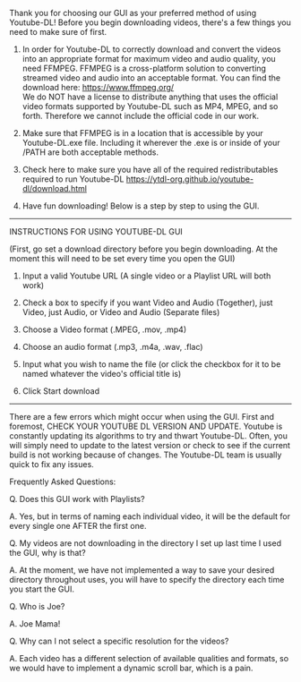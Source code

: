 Thank you for choosing our GUI as your preferred method of using Youtube-DL!
Before you begin downloading videos, there's a few things you need to make sure of first.

1. In order for Youtube-DL to correctly download and convert the videos into an appropriate format for maximum video and audio quality, you need FFMPEG.
   FFMPEG is a cross-platform solution to converting streamed video and audio into an acceptable format. You can find the download here: https://www.ffmpeg.org/  
   We do NOT  have a license to distribute anything that uses the official video formats supported by Youtube-DL such as MP4, MPEG, and so forth. Therefore we cannot include the official code in our work.

2. Make sure that FFMPEG is in a location that is accessible by your Youtube-DL.exe file. Including it wherever the .exe is or inside of your /PATH are both acceptable methods.

3. Check here to make sure you have all of the required redistributables required to run Youtube-DL  https://ytdl-org.github.io/youtube-dl/download.html

4. Have fun downloading! Below is a step by step to using the GUI.

******************************************************************************************************************************************************

INSTRUCTIONS FOR USING YOUTUBE-DL GUI

(First, go set a download directory before you begin downloading. At the moment this will need to be set every time you open the GUI)

1. Input a valid Youtube URL (A single video or a Playlist URL will both work)

2. Check a box to specify if you want Video and Audio (Together), just Video, just Audio, or Video and Audio (Separate files)

3. Choose a Video format (.MPEG, .mov, .mp4)

4. Choose an audio format (.mp3, .m4a, .wav, .flac)

5. Input what you wish to name the file (or click the checkbox for it to be named whatever the video's official title is)

6. Click Start download


******************************************************************************************************************************************************

There are a few errors which might occur when using the GUI. First and foremost, CHECK YOUR YOUTUBE DL VERSION AND UPDATE. Youtube is constantly updating its algorithms to try and thwart Youtube-DL. Often, you will simply need to update to the latest version or check to see if the current build is not working because of changes. The Youtube-DL team is usually quick to fix any issues. 

Frequently Asked Questions:

Q. Does this GUI work with Playlists?

A. Yes, but in terms of naming each individual video, it will be the default for every single one AFTER the first one.

Q. My videos are not downloading in the directory I set up last time I used the GUI, why is that?

A. At the moment, we have not implemented a way to save your desired directory throughout uses, you will have to specify the directory each time you start the GUI.

Q. Who is Joe?

A. Joe Mama!

Q. Why can I not select a specific resolution for the videos?

A. Each video has a different selection of available qualities and formats, so we would have to implement a dynamic scroll bar, which is a pain.




